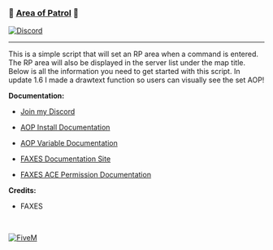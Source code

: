 ### 📠 [Area of Patrol][5mlink] 📠

[![Discord](https://faxes.zone/i/9wkr3.png)](https://faxes.zone/discord)

----

This is a simple script that will set an RP area when a command is entered. The RP area will also be displayed in the server list under the map title. Below is all the information you need to get started with this script. In update 1.6 I made a drawtext function so users can visually see the set AOP!

**Documentation:**
- [Join my Discord](https://faxes.zone/discord)

- [AOP Install Documentation](https://docs.faxes.zone/c/fivem/aop-setup)
- [AOP Variable Documentation](https://docs.faxes.zone/c/fivem/aop-setup#variable-documentation)
- [FAXES Documentation Site](https://docs.faxes.zone)
- [FAXES ACE Permission Documentation](https://docs.faxes.zone/c/fivem/aceperms)

**Credits:**
- FAXES

<br />

[![FiveM](https://faxes.zone/i/r5byi.png)][5mlink]

[5mlink]: https://forum.cfx.re/t/85532
